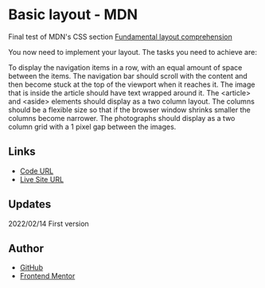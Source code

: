 #  Basic layout - MDN

Final test of MDN's CSS section [Fundamental layout comprehension](hhttps://developer.mozilla.org/en-US/docs/Learn/CSS/CSS_layout/Fundamental_Layout_Comprehension) 

You now need to implement your layout. The tasks you need to achieve are:

To display the navigation items in a row, with an equal amount of space between the items.
The navigation bar should scroll with the content and then become stuck at the top of the viewport when it reaches it.
The image that is inside the article should have text wrapped around it.
The &lt;article&gt; and &lt;aside&gt; elements should display as a two column layout. The columns should be a flexible size so that if the browser window shrinks smaller the columns become narrower.
The photographs should display as a two column grid with a 1 pixel gap between the images.
## Links

- [Code URL](https://github.com/dirkVerm/frontend-exercises/tree/main/02%20CSS/09%20Basic%20layout%20-%20MDN)
- [Live Site URL](https://dirkverm.github.io/frontend-exercises/02%20CSS/09%20Basic%20layout%20-%20MDN/)

## Updates
2022/02/14
First version

## Author

- [GitHub](https://github.com/dirkVerm)
- [Frontend Mentor](https://www.frontendmentor.io/profile/dirkVerm)


